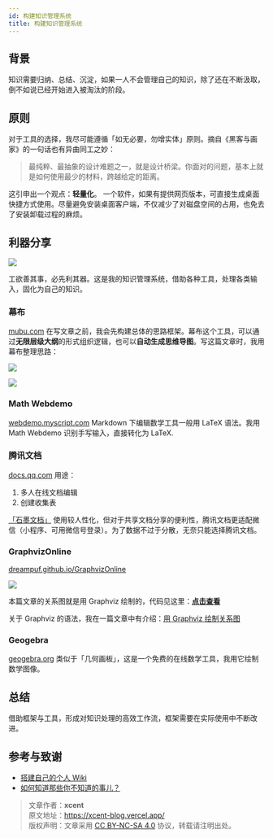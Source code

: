 ```yaml
---
id: 构建知识管理系统
title: 构建知识管理系统
---
```


## 背景

知识需要归纳、总结、沉淀，如果一人不会管理自己的知识，除了还在不断汲取，倒不如说已经开始进入被淘汰的阶段。

## 原则

对于工具的选择，我尽可能遵循「如无必要，勿增实体」原则。摘自《黑客与画家》的一句话也有异曲同工之妙：

> 最纯粹、最抽象的设计难题之一，就是设计桥梁。你面对的问题，基本上就是如何使用最少的材料，跨越给定的距离。

这引申出一个观点：**轻量化**。 一个软件，如果有提供网页版本，可直接生成桌面快捷方式使用。尽量避免安装桌面客户端，不仅减少了对磁盘空间的占用，也免去了安装卸载过程的麻烦。

## 利器分享

![](https://wiki-media-1253965369.cos.ap-guangzhou.myqcloud.com/img/%E7%9F%A5%E8%AF%86%E7%AE%A1%E7%90%86%E7%B3%BB%E7%BB%9F.png)

工欲善其事，必先利其器。这是我的知识管理系统，借助各种工具，处理各类输入，固化为自己的知识。

### 幕布

[mubu.com](https://mubu.com) 在写文章之前，我会先构建总体的思路框架。幕布这个工具，可以通过**无限层级大纲**的形式组织逻辑，也可以**自动生成思维导图**。写这篇文章时，我用幕布整理思路：

![](https://wiki-media-1253965369.cos.ap-guangzhou.myqcloud.com/img/%E5%B9%95%E5%B8%83.png)

![](https://wiki-media-1253965369.cos.ap-guangzhou.myqcloud.com/img/%E6%80%9D%E7%BB%B4%E5%AF%BC%E5%9B%BE.png)

### Math Webdemo

[webdemo.myscript.com](https://webdemo.myscript.com/views/math/index.html#) Markdown 下编辑数学工具一般用 LaTeX 语法。我用 Math Webdemo 识别手写输入，直接转化为 LaTeX.

### 腾讯文档

[docs.qq.com](https://docs.qq.com/desktop) 用途：

1. 多人在线文档编辑
2. 创建收集表

[「石墨文档」](https://shimo.im/desktop) 使用较人性化，但对于共享文档分享的便利性，腾讯文档更适配微信（小程序、可用微信号登录）。为了数据不过于分散，无奈只能选择腾讯文档。

### GraphvizOnline

[dreampuf.github.io/GraphvizOnline](http://dreampuf.github.io/GraphvizOnline/#digraph%20graph_name%20%7B%20%0D%0A%20%20A-%3EB%5Blabel%3D%22%E5%85%B3%E7%B3%BB%22%5D%20%0D%0A%7D)

![](https://wiki-media-1253965369.cos.ap-guangzhou.myqcloud.com/img/%E5%85%B3%E7%B3%BB%E5%9B%BE%E7%BB%98%E5%88%B6.png)

本篇文章的关系图就是用 Graphviz 绘制的，代码见这里：[**点击查看**](https://dreampuf.github.io/GraphvizOnline/#digraph%20%E7%9F%A5%E8%AF%86%E7%AE%A1%E7%90%86%E7%B3%BB%E7%BB%9F%20%7B%20%0A%20%20%E6%95%B0%E5%AD%A6%E5%9B%BE%E5%83%8F%20-%3E%20%E5%9B%BE%E5%83%8F%E3%80%81%E6%96%87%E4%BB%B6%5Blabel%3D%22GeoGebra%22%5D%0A%20%20%E6%96%87%E7%AB%A0%E9%85%8D%E5%9B%BE%20-%3E%20%E5%9B%BE%E5%83%8F%E3%80%81%E6%96%87%E4%BB%B6%0A%20%20%E5%85%B3%E7%B3%BB%E5%9B%BE%20-%3E%20%E5%9B%BE%E5%83%8F%E3%80%81%E6%96%87%E4%BB%B6%5Blabel%3D%22Graphviz%22%5D%0A%20%20%E5%9B%BE%E5%83%8F%E3%80%81%E6%96%87%E4%BB%B6%20%20-%3E%20%20%E8%85%BE%E8%AE%AF%E4%BA%91%E5%AF%B9%E8%B1%A1%E5%82%A8%E5%AD%98%5Blabel%3D%22PicGo%22%5D%0A%20%20%E8%85%BE%E8%AE%AF%E4%BA%91%E5%AF%B9%E8%B1%A1%E5%82%A8%E5%AD%98%20%20-%3E%20%20Markdown%E6%96%87%E6%9C%AC%5Blabel%3D%22%E9%93%BE%E6%8E%A5%E5%BC%95%E7%94%A8%22%5D%0A%0A%20%20%E6%96%87%E5%AD%97%E3%80%81%E8%A1%A8%E6%A0%BC%E3%80%81%E5%88%97%E8%A1%A8%E3%80%81%E6%B5%81%E7%A8%8B%E5%9B%BE%E3%80%81%E5%BE%85%E5%8A%9E%E3%80%81%E4%BB%A3%E7%A0%81%E6%AE%B5%20-%3E%20Markdown%E6%96%87%E6%9C%AC%5Blabel%3D%22Markdown%20%E8%AF%AD%E6%B3%95%22%5D%0A%20%20%E6%95%B0%E5%AD%A6%E5%85%AC%E5%BC%8F%20-%3E%20MathWebdemo%5Blabel%3D%22%E6%89%8B%E5%86%99%E8%BE%93%E5%85%A5%22%5D%0A%20%20MathWebdemo%20-%3E%20Markdown%E6%96%87%E6%9C%AC%5Blabel%3D%22LaTeX%20%E8%AF%AD%E6%B3%95%22%5D%0A%20%20%0A%20%20Markdown%E6%96%87%E6%9C%AC%20-%3E%20%E6%88%90%E5%9E%8B%E7%9F%A5%E8%AF%86%5Blabel%3D%22Typora%22%5D%0A%20%20Markdown%E6%96%87%E6%9C%AC%20-%3E%20%E8%AF%BE%E5%A0%82%E7%AC%94%E8%AE%B0%5Blabel%3D%22Typora%22%5D%0A%20%20Markdown%E6%96%87%E6%9C%AC%20-%3E%20%E6%80%9D%E7%BB%B4%E5%AF%BC%E5%9B%BE%5Blabel%3D%22%E5%B9%95%E5%B8%83%22%5D%0A%20%20Markdown%E6%96%87%E6%9C%AC%20-%3E%20slide%5Blabel%3D%22%EF%BC%9F%22%5D%0A%20%20%E8%AF%BE%E5%A0%82%E7%AC%94%E8%AE%B0%20-%3E%20%E7%AC%94%E8%AE%B0%E6%9C%AC%0A%0A%20%20Bitcron%20-%3E%20%E5%8D%9A%E5%AE%A2%0A%20%20Bitcron%20-%3E%20%E8%B5%84%E6%BA%90%E7%AB%99%0A%0A%20%20PDF%E3%80%81%E5%9B%BE%E5%83%8F%E3%80%81Office%E6%96%87%E4%BB%B6%E3%80%81%E4%BB%A3%E7%A0%81%E7%AD%89%20-%3E%20%E7%AC%94%E8%AE%B0%E6%9C%AC%0A%20%20%E6%94%B6%E4%BD%9C%E4%B8%9A%20-%3E%20%E7%99%BE%E5%BA%A6%E7%BD%91%E7%9B%98%5Blabel%3D%22xzc.cn%22%5D%0A%20%20%E7%99%BE%E5%BA%A6%E7%BD%91%E7%9B%98%20-%3E%20%E7%AC%94%E8%AE%B0%E6%9C%AC%5Blabel%3D%22%E4%B8%8B%E8%BD%BD%E5%AF%BC%E5%87%BA%22%5D%0A%20%20%E7%AC%94%E8%AE%B0%E6%9C%AC%20-%3E%20%E5%85%B6%E4%BB%96%E8%AE%BE%E5%A4%87%5Blabel%3D%22%E5%9D%9A%E6%9E%9C%E4%BA%91%22%5D%0A%0A%20%20%E5%85%B1%E4%BA%AB%E6%96%87%E6%A1%A3%E3%80%81%E6%95%B0%E6%8D%AE%E9%87%87%E9%9B%86%20-%3E%20%E8%85%BE%E8%AE%AF%E6%96%87%E6%A1%A3%0A%20%20%E8%85%BE%E8%AE%AF%E6%96%87%E6%A1%A3%20-%3E%20%E7%AC%94%E8%AE%B0%E6%9C%AC%5Blabel%3D%22%E4%B8%8B%E8%BD%BD%E5%AF%BC%E5%87%BA%22%5D%0A%0A%20%20%E7%8B%AC%E7%AB%8B%E5%8D%9A%E5%AE%A2%E6%9B%B4%E6%96%B0%20-%3E%20Inoreader%5Blabel%3D%22RSS%E6%8E%A8%E9%80%81%22%5D%0A%20%20Inoreader%20-%3E%20Kindle%E9%98%85%E8%AF%BB%5Blabel%3D%22Reabble%22%5D%0A%20%20Kindle%E9%98%85%E8%AF%BB%20-%3E%20%E4%B9%A6%E6%91%98%5Blabel%3D%22%E5%AF%BC%E5%87%BA%22%5D%0A%20%20%E4%B9%A6%E6%91%98%20-%3E%20Bitcron%5Blabel%3D%22Typora%26Dropbox%22%5D%0A%20%20%E6%88%90%E5%9E%8B%E7%9F%A5%E8%AF%86%20-%3E%20Bitcron%5Blabel%3D%22Dropbox%20%E5%90%8C%E6%AD%A5%22%5D%0A%0A%0A%20%20%E6%96%87%E4%BB%B6%E5%88%86%E4%BA%AB%20-%3E%20%E8%B5%84%E6%BA%90%E7%AB%99%5Blabel%3D%22%E5%9D%9A%E6%9E%9C%E4%BA%91%22%5D%0A%0A%7D)

关于 Graphviz 的语法，我在一篇文章中有介绍：[用 Graphviz 绘制关系图](https://yxrct.com/markdown/yong-graphviz-hui-zhi-guan-xi-tu)

### Geogebra

[geogebra.org](https://www.geogebra.org/) 类似于「几何画板」，这是一个免费的在线数学工具，我用它绘制数学图像。

## 总结

借助框架与工具，形成对知识处理的高效工作流，框架需要在实际使用中不断改进。

## 参考与致谢

- [搭建自己的个人 Wiki](https://features.bitcron.com/read/tools/wiki)
- [如何知道那些你不知道的事儿？](https://tanrky.me/post/20181112)



> 文章作者：**xcent**  
> 原文地址：<https://xcent-blog.vercel.app/>  
> 版权声明：文章采用 [CC BY-NC-SA 4.0](https://creativecommons.org/licenses/by/4.0/deed.zh) 协议，转载请注明出处。
